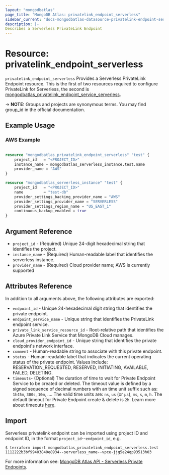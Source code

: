 ```yaml
---
layout: "mongodbatlas"
page_title: "MongoDB Atlas: privatelink_endpoint_serverless"
sidebar_current: "docs-mongodbatlas-datasource-privatelink-endpoint-serverless"
description: |-
Describes a Serverless PrivateLink Endpoint
---
```



# Resource: privatelink_endpoint_serverless

`privatelink_endpoint_serverless` Provides a Serverless PrivateLink Endpoint resource.
This is the first of two resources required to configure PrivateLink for Serverless, the second is [mongodbatlas_privatelink_endpoint_service_serverless](https://registry.terraform.io/providers/mongodb/mongodbatlas/latest/docs/resources/privatelink_endpoint_service_serverless).

-> **NOTE:** Groups and projects are synonymous terms. You may find group_id in the official documentation.

## Example Usage

### AWS Example
```terraform

resource "mongodbatlas_privatelink_endpoint_serverless" "test" {
	project_id   = "<PROJECT_ID>"
	instance_name = mongodbatlas_serverless_instance.test.name
	provider_name = "AWS"
}

resource "mongodbatlas_serverless_instance" "test" {
	project_id   = "<PROJECT_ID>"
	name         = "test-db"
	provider_settings_backing_provider_name = "AWS"
	provider_settings_provider_name = "SERVERLESS"
	provider_settings_region_name = "US_EAST_1"
	continuous_backup_enabled = true
}
```


## Argument Reference

* `project_id` - (Required) Unique 24-digit hexadecimal string that identifies the project.
* `instance_name` - (Required) Human-readable label that identifies the serverless instance.
* `provider_name` - (Required) Cloud provider name; AWS is currently supported

## Attributes Reference

In addition to all arguments above, the following attributes are exported:
* `endpoint_id` - Unique 24-hexadecimal digit string that identifies the private endpoint.
* `endpoint_service_name` - Unique string that identifies the PrivateLink endpoint service.
* `private_link_service_resource_id` - Root-relative path that identifies the Azure Private Link Service that MongoDB Cloud manages.
* `cloud_provider_endpoint_id` - Unique string that identifies the private endpoint's network interface.
* `comment` - Human-readable string to associate with this private endpoint.
* `status` - Human-readable label that indicates the current operating status of the private endpoint. Values include: RESERVATION_REQUESTED, RESERVED, INITIATING, AVAILABLE, FAILED, DELETING.
* `timeouts`- (Optional) The duration of time to wait for Private Endpoint Service to be created or deleted. The timeout value is defined by a signed sequence of decimal numbers with an time unit suffix such as: `1h45m`, `300s`, `10m`, .... The valid time units are:  `ns`, `us` (or `µs`), `ms`, `s`, `m`, `h`. The default timeout for Private Endpoint create & delete is `2h`. Learn more about timeouts [here](https://www.terraform.io/plugin/sdkv2/resources/retries-and-customizable-timeouts).

## Import

Serverless privatelink endpoint can be imported using project ID and endpoint ID, in the format `project_id`--`endpoint_id`, e.g.

```
$ terraform import mongodbatlas_privatelink_endpoint_serverless.test 1112222b3bf99403840e8934--serverless_name--vpce-jjg5e24qp93513h03
```

For more information see: [MongoDB Atlas API - Serverless Private Endpoints](https://www.mongodb.com/docs/atlas/reference/api/serverless-private-endpoints-get-one/).
